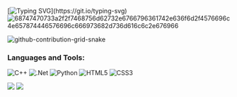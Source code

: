 [![Typing SVG](https://readme-typing-svg.demolab.com?font=Fira+Code&pause=1000&color=1E00F7&width=800&lines=Hi%2C+I'm+TAICHIKF.++I+am+currently+working+as+Algorithm+Engineer+.)](https://git.io/typing-svg)
![68747470733a2f2f7468756d62732e6766796361742e636f6d2f4576696c4e657874446576696c666973682d736d616c6c2e676966](https://user-images.githubusercontent.com/89845641/220167426-0c5f630e-6d56-4617-9775-71c2bd025b4f.gif)


![github-contribution-grid-snake](https://user-images.githubusercontent.com/89845641/218791674-c52db856-24d2-429f-8867-170c365730d1.svg)

 ### Languages and Tools:
![C++](https://img.shields.io/badge/c%23-%23239120.svg?style=for-the-badge&logo=cpp&logoColor=white)
![.Net](https://img.shields.io/badge/.NET-5C2D91?style=for-the-badge&logo=.net&logoColor=white)
![Python](https://img.shields.io/badge/python-3670A0?style=for-the-badge&logo=python&logoColor=ffdd54)
![HTML5](https://img.shields.io/badge/html5-%23E34F26.svg?style=for-the-badge&logo=html5&logoColor=white)
![CSS3](https://img.shields.io/badge/css3-%231572B6.svg?style=for-the-badge&logo=css3&logoColor=white)



![](https://github-profile-summary-cards.vercel.app/api/cards/stats?username=TAICHIKF&theme=github_dark) 
![](https://komarev.com/ghpvc/?username=TAICHIKF)
